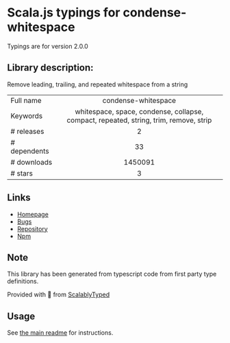 
# Scala.js typings for condense-whitespace

Typings are for version 2.0.0

## Library description:
Remove leading, trailing, and repeated whitespace from a string

|                    |                 |
| ------------------ | :-------------: |
| Full name          | condense-whitespace |
| Keywords           | whitespace, space, condense, collapse, compact, repeated, string, trim, remove, strip |
| # releases         | 2 |
| # dependents       | 33 |
| # downloads        | 1450091 |
| # stars            | 3 |

## Links
- [Homepage](https://github.com/sindresorhus/condense-whitespace#readme)
- [Bugs](https://github.com/sindresorhus/condense-whitespace/issues)
- [Repository](https://github.com/sindresorhus/condense-whitespace)
- [Npm](https://www.npmjs.com/package/condense-whitespace)
    


## Note
This library has been generated from typescript code from first party type definitions.

Provided with :purple_heart: from [ScalablyTyped](https://github.com/oyvindberg/ScalablyTyped)

## Usage
See [the main readme](../../readme.md) for instructions.


